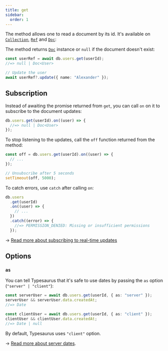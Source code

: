 ```yaml
---
title: get
sidebar:
  order: 1
---
```


The method allows one to read a document by its id. It's available on [`Collection`](/classes/collection/#get), [`Ref`](/classes/ref/#get) and [`Doc`](/classes/doc/#get):

The method returns [`Doc`](/classes/doc) instance or `null` if the document doesn't exist:

```ts
const userRef = await db.users.get(userId);
//=> null | Doc<User>

// Update the user
await userRef?.update({ name: "Alexander" });
```

## Subscription

Instead of awaiting the promise returned from `get`, you can call `on` on it to subscribe to the document updates:

```ts
db.users.get(userId).on((user) => {
  //=> null | Doc<User>
});
```

To stop listening to the updates, call the `off` function returned from the method:

```ts
const off = db.users.get(userId).on((user) => {
  // ...
});

// Unsubscribe after 5 seconds
setTimeout(off, 5000);
```

To catch errors, use `catch` after calling `on`:

```ts
db.users
  .get(userId)
  .on((user) => {
    // ...
  })
  .catch((error) => {
    //=> PERMISSION_DENIED: Missing or insufficient permissions
  });
```

→ [Read more about subscribing to real-time updates](/advanced/realtime/)

## Options

### `as`

You can tell Typesaurus that it's safe to use dates by passing the `as` option (`"server" | "client"`):

```ts
const serverUser = await db.users.get(userId, { as: "server" });
serverUser && serverUser.data.createdAt;
//=> Date

const clientUser = await db.users.get(userId, { as: "client" });
clientUser && clientUser.data.createdAt;
//=> Date | null
```

By default, Typesaurus uses `"client"` option.

→ [Read more about server dates](/type-safety/server-dates/).
